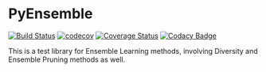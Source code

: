 # PyEnsemble

[![Build Status](https://travis-ci.org/eustomaqua/PyEnsemble.svg?branch=master)](https://travis-ci.org/eustomaqua/PyEnsemble) 
[![codecov](https://codecov.io/gh/eustomaqua/PyEnsemble/branch/master/graph/badge.svg)](https://codecov.io/gh/eustomaqua/PyEnsemble) 
[![Coverage Status](https://coveralls.io/repos/github/eustomaqua/PyEnsemble/badge.svg)](https://coveralls.io/github/eustomaqua/PyEnsemble) 
[![Codacy Badge](https://api.codacy.com/project/badge/Grade/2337de0ee40847ecbd99aac71d2561e4)](https://www.codacy.com/manual/eustomaqua/PyEnsemble?utm_source=github.com&amp;utm_medium=referral&amp;utm_content=eustomaqua/PyEnsemble&amp;utm_campaign=Badge_Grade) 

This is a test library for Ensemble Learning methods, involving Diversity and Ensemble Pruning methods as well. 
